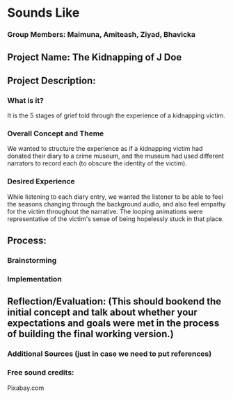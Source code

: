 # Sounds Like
### Group Members: Maimuna, Amiteash, Ziyad, Bhavicka
## Project Name: The Kidnapping of J Doe 

## Project Description: 
### What is it?
It is the 5 stages of grief told through the experience of a kidnapping victim.
### Overall Concept and Theme
We wanted to structure the experience as if a kidnapping victim had donated their diary to a crime museum, and the museum had used different narrators to record each (to obscure the identity of the victim).
### Desired Experience
While listening to each diary entry, we wanted the listener to be able to feel the seasons changing through the background audio, and also feel empathy for the victim throughout the narrative. The looping animations were representative of the victim's sense of being hopelessly stuck in that place.
## Process: 
### Brainstorming 
### Implementation







## Reflection/Evaluation: (This should bookend the initial concept and talk about whether your expectations and goals were met in the process of building the final working version.)



### Additional Sources (just in case we need to put references)

### Free sound credits:
Pixabay.com
